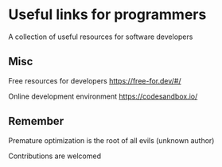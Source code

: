 # Useful links for programmers

A collection of useful resources for software developers


## Misc

Free resources for developers https://free-for.dev/#/

Online development environment https://codesandbox.io/


## Remember

Premature optimization is the root of all evils (unknown author)




Contributions are welcomed


